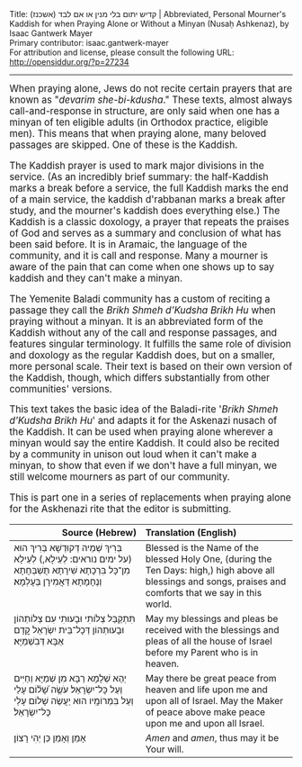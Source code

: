<html>
<head></head>
<body>
Title: קדיש יתום בלי מנין או אם לבד (אשכנז)‏ | Abbreviated, Personal Mourner's Kaddish for when Praying Alone or Without a Minyan (Nusaḥ Ashkenaz), by Isaac Gantwerk Mayer<br />
Primary contributor: isaac.gantwerk-mayer<br />
For attribution and license, please consult the following URL: <a href="http://opensiddur.org/?p=27234">http://opensiddur.org/?p=27234</a>
<p />
<hr />

<div class="english" style="font-size: 1.2em;">
When praying alone, Jews do not recite certain prayers that are known as "<em>devarim she-bi-kdusha</em>." These texts, almost always call-and-response in structure, are only said when one has a minyan of ten eligible adults (in Orthodox practice, eligible men). This means that when praying alone, many beloved passages are skipped. One of these is the Kaddish.

The Kaddish prayer is used to mark major divisions in the service. (As an incredibly brief summary: the half-Kaddish marks a break before a service, the full Kaddish marks the end of a main service, the kaddish d'rabbanan marks a break after study, and the mourner's kaddish does everything else.) The Kaddish is a classic doxology, a prayer that repeats the praises of God and serves as a summary and conclusion of what has been said before. It is in Aramaic, the language of the community, and it is call and response. Many a mourner is aware of the pain that can come when one shows up to say kaddish and they can't make a minyan.

The Yemenite Baladi community has a custom of reciting a passage they call the <em>Brikh Shmeh d'Kudsha Brikh Hu</em> when praying without a minyan. It is an abbreviated form of the Kaddish without any of the call and response passages, and features singular terminology. It fulfills the same role of division and doxology as the regular Kaddish does, but on a smaller, more personal scale. Their text is based on their own version of the Kaddish, though, which differs substantially from other communities' versions.

This text takes the basic idea of the Baladi-rite '<em>Brikh Shmeh d'Kudsha Brikh Hu</em>' and adapts it for the Askenazi nusach of the Kaddish. It can be used when praying alone wherever a minyan would say the entire Kaddish. It could also be recited by a community in unison out loud when it can't make a minyan, to show that even if we don't have a full minyan, we still welcome mourners as part of our community.

This is part one in a series of replacements when praying alone for the Askhenazi rite that the editor is submitting.
</div>

<table style="margin-left: auto;margin-right: auto;" class="draggable">
<thead><tr><th id="x" style="text-align: right;">Source (Hebrew)</th><th style="text-align: left;">Translation (English)</th></tr></thead>
<tbody>
<tr><td style="vertical-align:top;" width="46%">
<div class="liturgy"><span lang="he">
בְּרִיךְ שְׁמֵיהּ דְּקוּדְשָׁא בְּרִיךְ הוּא 
(<span class="instruction">על ימים נוראים:</span> לְעֵילָא,) לְעֵילָא מִן־כָּל‪‬ בִּרְכָתָא שִׁירָתָא 
תֻּשְׁבְּחָתָא וְנֶחָמָתָא דַּאֲמִירָן בְּעָלְמָא׃ 
</span></div></td>
 
<td style="vertical-align:top;" width="53%">
<div class="english">
Blessed is the Name of the blessed Holy One‪,‬ 
(<span class="instruction">during the Ten Days:</span> high,) high above all blessings and songs‪,‬ 
praises and comforts that we say in this world‪.‬
</div></td></tr>


<tr><td style="vertical-align:top;" width="46%">
<div class="liturgy"><span lang="he">
תִּתְקַבַּל צְלוֹתִי וּבָעוּתִי 
עִם צְלוֹתְהוֹן וּבָעוּתְהוֹן דְּכָל־בֵּית יִשְׂרָאֵל 
קֳדָם אַבָּא דְּבִשְׁמַיָּא׃ 
</span></div></td>
 
<td style="vertical-align:top;" width="53%">
<div class="english">
May my blessings and pleas be received 
with the blessings and pleas of all the house of Israel 
before my Parent who is in heaven.
</div></td></tr>


<tr><td style="vertical-align:top;" width="46%">
<div class="liturgy"><span lang="he">
יְהֶא שְׁלָמָא רַבָּא מִן שְׁמַיָּא 
וְחַיִּים עָלַי‎ וְעַל כָּל־יִשְׂרָאֵל׃ 
עֹשֶׂ֥ה שָׁ֝ל֗וֹם בִּמְרוֹמָֽיו 
הוּא יַעֲשֶׂה שָׁלוֹם עָלַי‎ 
וְעַל כָּל־יִשְׂרָאֵל׃
</span></div></td>
 
<td style="vertical-align:top;" width="53%">
<div class="english">
May there be great peace from heaven 
and life upon me and upon all of Israel. 
May the Maker of peace above 
make peace upon me 
and upon all Israel.
</div></td></tr>


<tr><td style="vertical-align:top;" width="46%">
<div class="liturgy"><span lang="he">
אָמֵן וְאָמֵן 
כֵּן יְהִי רָצוֹן׃
</span></div></td>
 
<td style="vertical-align:top;" width="53%">
<div class="english">
<em>Amen</em> and <em>amen</em>, 
thus may it be Your will.
</div></td></tr>
</tbody></table>
</body>
</html>